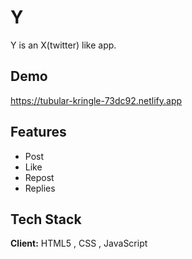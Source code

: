 
# Y

Y is an X(twitter) like app.


## Demo

https://tubular-kringle-73dc92.netlify.app


## Features

- Post
- Like
- Repost
- Replies


## Tech Stack

**Client:** HTML5 , CSS , JavaScript





